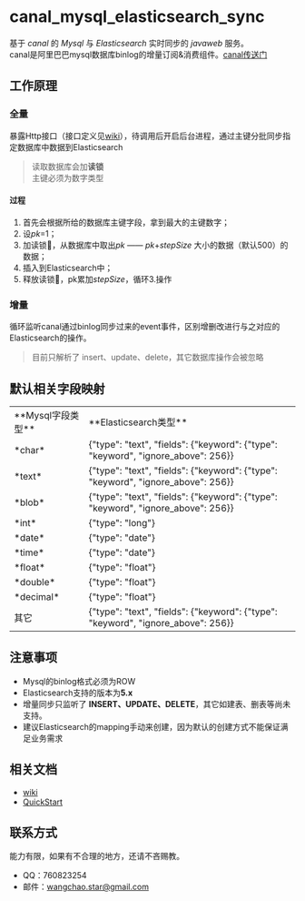 # canal_mysql_elasticsearch_sync

基于 *canal* 的 *Mysql* 与 *Elasticsearch* 实时同步的 *javaweb* 服务。    
canal是阿里巴巴mysql数据库binlog的增量订阅&消费组件。[canal传送门](https://github.com/alibaba/canal)

## 工作原理
### 全量
暴露Http接口（接口定义见[wiki](https://github.com/starcwang/canal_mysql_elasticsearch_sync/wiki/HttpApi)），待调用后开启后台进程，通过主键分批同步指定数据库中数据到Elasticsearch
> 读取数据库会加**读锁**   
> 主键必须为数字类型
#### 过程
1. 首先会根据所给的数据库主键字段，拿到最大的主键数字；
2. 设*pk*=1；
2. 加读锁🔐，从数据库中取出*pk* —— *pk*+*stepSize* 大小的数据（默认500）的数据；
3. 插入到Elasticsearch中；
4. 释放读锁🔐，pk累加*stepSize*，循环3.操作

### 增量
循环监听canal通过binlog同步过来的event事件，区别增删改进行与之对应的Elasticsearch的操作。
> 目前只解析了 insert、update、delete，其它数据库操作会被忽略

## 默认相关字段映射
<table  class="bbcode"> 
<tr>  
<td>**Mysql字段类型**</td>
<td>**Elasticsearch类型**</td>
</tr>
<tr>  
<td>*char*</td>
<td>{"type": "text", "fields": {"keyword": {"type": "keyword", "ignore_above": 256}}</td>
</tr>
<tr>  
<td>*text*</td>
<td>{"type": "text", "fields": {"keyword": {"type": "keyword", "ignore_above": 256}}</td>
</tr>
<tr>  
<td>*blob*</td>
<td>{"type": "text", "fields": {"keyword": {"type": "keyword", "ignore_above": 256}}</td>
</tr>
<tr>  
<td>*int*</td>
<td>{"type": "long"}</td>
</tr>
<tr>  
<td>*date*</td>
<td>{"type": "date"}</td>
</tr>
<tr>  
<td>*time*</td>
<td>{"type": "date"}</td>
</tr>
<tr>  
<td>*float*</td>
<td>{"type": "float"}</td>
</tr>
<tr>  
<td>*double*</td>
<td>{"type": "float"}</td>
</tr>
<tr>  
<td>*decimal*</td>
<td>{"type": "float"}</td>
</tr>
<tr>  
<td>其它</td>
<td>{"type": "text", "fields": {"keyword": {"type": "keyword", "ignore_above": 256}}</td>
</tr>
</table> 

## 注意事项
- Mysql的binlog格式必须为ROW
- Elasticsearch支持的版本为**5.x**
- 增量同步只监听了 **INSERT、UPDATE、DELETE**，其它如建表、删表等尚未支持。
- 建议Elasticsearch的mapping手动来创建，因为默认的创建方式不能保证满足业务需求

## 相关文档
- [wiki](https://github.com/starcwang/canal_mysql_elasticsearch_sync/wiki)
- [QuickStart](https://github.com/starcwang/canal_mysql_elasticsearch_sync/wiki/QuickStart)

## 联系方式
能力有限，如果有不合理的地方，还请不吝赐教。
- QQ：760823254
- 邮件：wangchao.star@gmail.com
